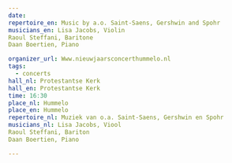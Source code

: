```yaml
---
date:
repertoire_en: Music by a.o. Saint-Saens, Gershwin and Spohr
musicians_en: Lisa Jacobs, Violin
Raoul Steffani, Baritone
Daan Boertien, Piano

organizer_url: Www.nieuwjaarsconcerthummelo.nl
tags:
  - concerts
hall_nl: Protestantse Kerk
hall_en: Protestantse Kerk
time: 16:30
place_nl: Hummelo
place_en: Hummelo
repertoire_nl: Muziek van o.a. Saint-Saens, Gershwin en Spohr
musicians_nl: Lisa Jacobs, Viool
Raoul Steffani, Bariton
Daan Boertien, Piano

---
```


